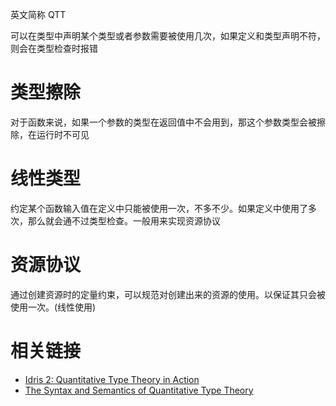 英文简称 QTT

可以在类型中声明某个类型或者参数需要被使用几次，如果定义和类型声明不符，则会在类型检查时报错

# 类型擦除
对于函数来说，如果一个参数的类型在返回值中不会用到，那这个参数类型会被擦除，在运行时不可见

# 线性类型
约定某个函数输入值在定义中只能被使用一次，不多不少。如果定义中使用了多次，那么就会通不过类型检查。一般用来实现资源协议

# 资源协议
通过创建资源时的定量约束，可以规范对创建出来的资源的使用。以保证其只会被使用一次。(线性使用)

# 相关链接
- [Idris 2: Quantitative Type Theory in Action](https://www.type-driven.org.uk/edwinb/idris-2-quantitative-type-theory-in-action.html) 
- [The Syntax and Semantics of Quantitative Type Theory](https://bentnib.org/quantitative-type-theory.html)